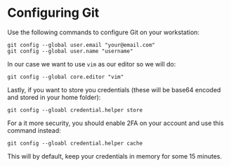 # Configuring Git

Use the following commands to configure Git on your workstation:
```
git config --global user.email "your@email.com"
git config --global user.name "username"
```

In our case we want to use `vim` as our editor so we will do:
```
git config --global core.editor "vim"
```

Lastly, if you want to store you credentials (these will be base64 encoded and
stored in your home folder):
```
git config --gloabl credential.helper store
```

For a it more security, you should enable 2FA on your account and use this
command instead:
```
git config --gloabl credential.helper cache
```
This will by default, keep your credentials in memory for some 15 minutes.
